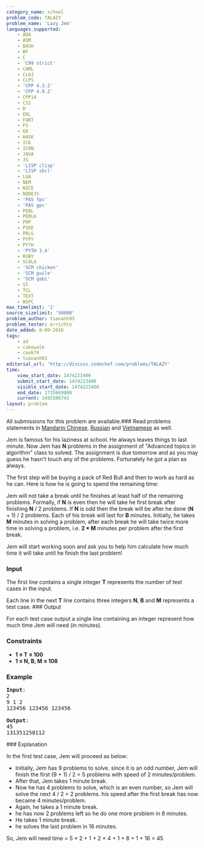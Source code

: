 ```yaml
---
category_name: school
problem_code: TALAZY
problem_name: 'Lazy Jem'
languages_supported:
    - ADA
    - ASM
    - BASH
    - BF
    - C
    - 'C99 strict'
    - CAML
    - CLOJ
    - CLPS
    - 'CPP 4.3.2'
    - 'CPP 4.9.2'
    - CPP14
    - CS2
    - D
    - ERL
    - FORT
    - FS
    - GO
    - HASK
    - ICK
    - ICON
    - JAVA
    - JS
    - 'LISP clisp'
    - 'LISP sbcl'
    - LUA
    - NEM
    - NICE
    - NODEJS
    - 'PAS fpc'
    - 'PAS gpc'
    - PERL
    - PERL6
    - PHP
    - PIKE
    - PRLG
    - PYPY
    - PYTH
    - 'PYTH 3.4'
    - RUBY
    - SCALA
    - 'SCM chicken'
    - 'SCM guile'
    - 'SCM qobi'
    - ST
    - TCL
    - TEXT
    - WSPC
max_timelimit: '1'
source_sizelimit: '50000'
problem_author: tuananh93
problem_tester: errichto
date_added: 8-09-2016
tags:
    - ad
    - cakewalk
    - cook74
    - tuananh93
editorial_url: 'http://discuss.codechef.com/problems/TALAZY'
time:
    view_start_date: 1474223400
    submit_start_date: 1474223400
    visible_start_date: 1474223400
    end_date: 1735669800
    current: 1492506743
layout: problem
---
```

All submissions for this problem are available.###  Read problems statements in [Mandarin Chinese](http://www.codechef.com/download/translated/COOK74/mandarin/TALAZY.pdf), [Russian](http://www.codechef.com/download/translated/COOK74/russian/TALAZY.pdf) and [Vietnamese](http://www.codechef.com/download/translated/COOK74/vietnamese/TALAZY.pdf) as well.

Jem is famous for his laziness at school. He always leaves things to last minute. Now Jem has **N** problems in the assignment of "Advanced topics in algorithm" class to solved. The assignment is due tomorrow and as you may guess he hasn't touch any of the problems. Fortunately he got a plan as always.

The first step will be buying a pack of Red Bull and then to work as hard as he can. Here is how he is going to spend the remaining time:

Jem will not take a break until he finishes at least half of the remaining problems. Formally, if **N** is even then he will take he first break after finishing **N** / 2 problems. If **N** is odd then the break will be after he done (**N** + 1) / 2 problems. Each of his break will last for **B** minutes. Initially, he takes **M** minutes in solving a problem, after each break he will take twice more time in solving a problem, i.e. **2 \* M** minutes per problem after the first break.

Jem will start working soon and ask you to help him calculate how much time it will take until he finish the last problem!

### Input

The first line contains a single integer **T** represents the number of test cases in the input.

Each line in the next **T** line contains three integers **N**, **B** and **M** represents a test case. ### Output

For each test case output a single line containing an integer represent how much time Jem will need (in minutes).

### Constraints

- **1 ≤ **T** ≤ 100**
- **1 ≤ **N**, **B**, **M** ≤ 108**

### Example

<pre>
<b>Input</b>:
2
9 1 2
123456 123456 123456

<b>Output</b>:
45
131351258112
</pre>### Explanation

In the first test case, Jem will proceed as below:

- Initially, Jem has 9 problems to solve. since it is an odd number, Jem will finish the first (9 + 1) / 2 = 5 problems with speed of 2 minutes/problem.
- After that, Jem takes 1 minute break.
- Now he has 4 problems to solve, which is an even number, so Jem will solve the next 4 / 2 = 2 problems. his speed after the first break has now became 4 minutes/problem.
- Again, he takes a 1 minute break.
- he has now 2 problems left so he do one more problem in 8 minutes.
- He takes 1 minute break.
- he solves the last problem in 16 minutes.

So, Jem will need time = 5 × 2 + 1 + 2 × 4 + 1 + 8 + 1 + 16 = 45
